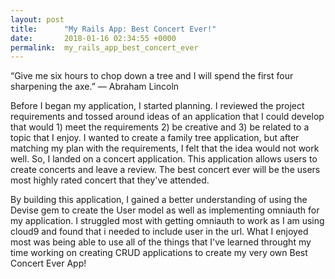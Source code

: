 ```yaml
---
layout: post
title:      "My Rails App: Best Concert Ever!"
date:       2018-01-16 02:34:55 +0000
permalink:  my_rails_app_best_concert_ever
---
```



“Give me six hours to chop down a tree and I will spend the first four sharpening the axe.” 
― Abraham Lincoln


Before I began my application, I started planning. I reviewed the project requirements and tossed around ideas of an application that I could develop that would 1) meet the requirements 2) be creative and 3) be related to a topic that I enjoy. I wanted to create a family tree application, but after matching my plan with the requirements, I felt that the idea would not work well. So, I landed on a concert application. This application allows users to create concerts and leave a review. The best concert ever will be the users most highly rated concert that they've attended. 

By building this application, I gained a better understanding of using the Devise gem to create the User model as well as implementing omniauth for my application. I struggled most with getting omniauth to work as I am using cloud9 and found that i needed to include user in the url. What I enjoyed most was being able to use all of the things that I've learned throught my time working on creating CRUD applications to create my very own Best Concert Ever App! 

